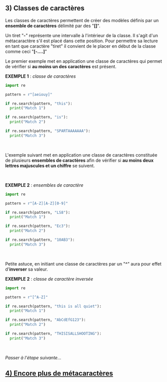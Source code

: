 ## 3) Classes de caractères
Les classes de caractères permettent de créer des modèles définis par un **ensemble de caractères** délimité par des "**[]**".

Un tiret "**-**" représente une intervalle à l'intérieur de la classe. Il s'agit d'un métacaractère s'il est placé dans cette position. Pour permettre sa lecture en tant que caractère "tiret" il convient de le placer en début de la classe comme ceci "**[-....]**"

Le premier exemple met en application une classe de caractères qui permet de vérifier si **au moins un des caractères** est présent.

**EXEMPLE 1** : *classe de caractères*

```python
import re

pattern = r"[aeiouy]"

if re.search(pattern, "this"):
  print("Match 1")

if re.search(pattern, "is"):
  print("Match 2")

if re.search(pattern, "SPARTAAAAAAA"):
  print("Match 3")
```
<br>

L'exemple suivant met en application une classe de caractères constituée de plusieurs **ensembles de caractères** afin de vérifier si **au moins deux lettres majuscules et un chiffre** se suivent.

<br>

**EXEMPLE 2** : *ensembles de caractère*

```python
import re

pattern = r"[A-Z][A-Z][0-9]"

if re.search(pattern, "LS8"):
  print("Match 1")

if re.search(pattern, "Ec3"):
  print("Match 2")

if re.search(pattern, "10AB3"):
  print("Match 3")
```
<br>

Petite astuce, en initiant une classe de caractères par un "**^**" aura pour effet d'**inverser** sa valeur.

**EXEMPLE 2** : *classe de caractère inversée*

```python
import re

pattern = r"[^A-Z]"

if re.search(pattern, "this is all quiet"):
  print("Match 1")

if re.search(pattern, "AbCdEfG123"):
  print("Match 2")

if re.search(pattern, "THISISALLSHOOTING"):
  print("Match 3")
```
<br>

*Passer à l'étape suivante...*
## [4) Encore plus de métacaractères](./regex-py-04.md)
